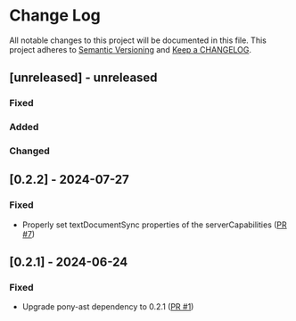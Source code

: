 # Change Log

All notable changes to this project will be documented in this file. This project adheres to [Semantic Versioning](http://semver.org/) and [Keep a CHANGELOG](http://keepachangelog.com/).

## [unreleased] - unreleased

### Fixed


### Added


### Changed


## [0.2.2] - 2024-07-27

### Fixed

- Properly set textDocumentSync properties of the serverCapabilities ([PR #7](https://github.com/ponylang/pony-language-server/pull/7))

## [0.2.1] - 2024-06-24

### Fixed

- Upgrade pony-ast dependency to 0.2.1 ([PR #1](https://github.com/ponylang/pony-language-server/pull/1))

